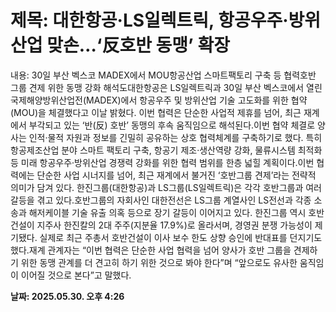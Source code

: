# **제목: 대한항공·LS일렉트릭, 항공우주·방위산업 맞손…‘反호반 동맹’ 확장**

  내용: 30일 부산 벡스코 MADEX에서 MOU항공산업 스마트팩토리 구축 등 협력호반 그룹 견제 위한 동맹 강화 해석도대한항공은 LS일렉트릭과 30일 부산 벡스코에서 열린 국제해양방위산업전(MADEX)에서 항공우주 및 방위산업 기술 고도화를 위한 협약(MOU)을 체결했다고 이날 밝혔다. 이번 협력은 단순한 사업적 제휴를 넘어, 최근 재계에서 부각되고 있는 ‘반(反) 호반’ 동맹의 후속 움직임으로 해석된다.이번 협약 체결로 양사는 인적·물적 자원과 정보를 긴밀히 공유하는 상호 협력체계를 구축하기로 했다. 특히 항공제조산업 분야 스마트 팩토리 구축, 항공기 제조·생산역량 강화, 물류시스템 최적화 등 미래 항공우주·방위산업 경쟁력 강화를 위한 협력 범위를 한층 넓힐 계획이다.이번 협력에는 단순한 사업 시너지를 넘어, 최근 재계에서 불거진 ‘호반그룹 견제’라는 전략적 의미가 담겨 있다. 한진그룹(대한항공)과 LS그룹(LS일렉트릭)은 각각 호반그룹과 여러 갈등을 겪고 있다.호반그룹의 자회사인 대한전선은 LS그룹 계열사인 LS전선과 각종 소송과 해저케이블 기술 유출 의혹 등으로 장기 갈등이 이어지고 있다. 한진그룹 역시 호반건설이 지주사 한진칼의 2대 주주(지분율 17.9%)로 올라서며, 경영권 분쟁 가능성이 제기됐다. 실제로 최근 주총서 호반건설이 이사 보수 한도 상향 승인에 반대표를 던지기도 했다.재계 관계자는 “이번 협력은 단순한 사업 협력을 넘어 양사가 호반 그룹을 견제하기 위한 동맹 관계를 더 견고히 하기 위한 것으로 봐야 한다”며 “앞으로도 유사한 움직임이 이어질 것으로 본다”고 말했다.

  **날짜: 2025.05.30. 오후 4:26**